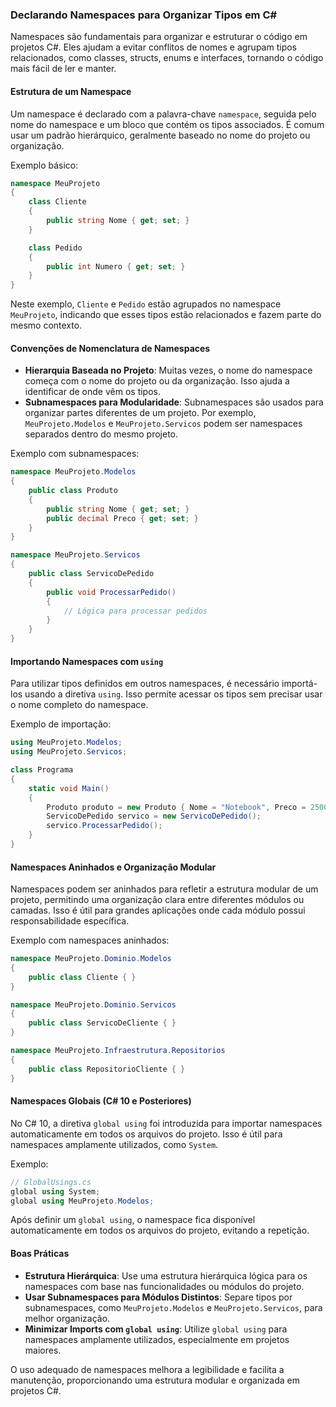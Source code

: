 ### Declarando Namespaces para Organizar Tipos em C#

Namespaces são fundamentais para organizar e estruturar o código em projetos C#. Eles ajudam a evitar conflitos de nomes e agrupam tipos relacionados, como classes, structs, enums e interfaces, tornando o código mais fácil de ler e manter.

#### Estrutura de um Namespace

Um namespace é declarado com a palavra-chave `namespace`, seguida pelo nome do namespace e um bloco que contém os tipos associados. É comum usar um padrão hierárquico, geralmente baseado no nome do projeto ou organização.

Exemplo básico:
```csharp
namespace MeuProjeto
{
    class Cliente
    {
        public string Nome { get; set; }
    }

    class Pedido
    {
        public int Numero { get; set; }
    }
}
```

Neste exemplo, `Cliente` e `Pedido` estão agrupados no namespace `MeuProjeto`, indicando que esses tipos estão relacionados e fazem parte do mesmo contexto.

#### Convenções de Nomenclatura de Namespaces

- **Hierarquia Baseada no Projeto**: Muitas vezes, o nome do namespace começa com o nome do projeto ou da organização. Isso ajuda a identificar de onde vêm os tipos.
- **Subnamespaces para Modularidade**: Subnamespaces são usados para organizar partes diferentes de um projeto. Por exemplo, `MeuProjeto.Modelos` e `MeuProjeto.Servicos` podem ser namespaces separados dentro do mesmo projeto.

Exemplo com subnamespaces:
```csharp
namespace MeuProjeto.Modelos
{
    public class Produto
    {
        public string Nome { get; set; }
        public decimal Preco { get; set; }
    }
}

namespace MeuProjeto.Servicos
{
    public class ServicoDePedido
    {
        public void ProcessarPedido()
        {
            // Lógica para processar pedidos
        }
    }
}
```

#### Importando Namespaces com `using`

Para utilizar tipos definidos em outros namespaces, é necessário importá-los usando a diretiva `using`. Isso permite acessar os tipos sem precisar usar o nome completo do namespace.

Exemplo de importação:
```csharp
using MeuProjeto.Modelos;
using MeuProjeto.Servicos;

class Programa
{
    static void Main()
    {
        Produto produto = new Produto { Nome = "Notebook", Preco = 2500m };
        ServicoDePedido servico = new ServicoDePedido();
        servico.ProcessarPedido();
    }
}
```

#### Namespaces Aninhados e Organização Modular

Namespaces podem ser aninhados para refletir a estrutura modular de um projeto, permitindo uma organização clara entre diferentes módulos ou camadas. Isso é útil para grandes aplicações onde cada módulo possui responsabilidade específica.

Exemplo com namespaces aninhados:
```csharp
namespace MeuProjeto.Dominio.Modelos
{
    public class Cliente { }
}

namespace MeuProjeto.Dominio.Servicos
{
    public class ServicoDeCliente { }
}

namespace MeuProjeto.Infraestrutura.Repositorios
{
    public class RepositorioCliente { }
}
```

#### Namespaces Globais (C# 10 e Posteriores)

No C# 10, a diretiva `global using` foi introduzida para importar namespaces automaticamente em todos os arquivos do projeto. Isso é útil para namespaces amplamente utilizados, como `System`.

Exemplo:
```csharp
// GlobalUsings.cs
global using System;
global using MeuProjeto.Modelos;
```
Após definir um `global using`, o namespace fica disponível automaticamente em todos os arquivos do projeto, evitando a repetição.

#### Boas Práticas

- **Estrutura Hierárquica**: Use uma estrutura hierárquica lógica para os namespaces com base nas funcionalidades ou módulos do projeto.
- **Usar Subnamespaces para Módulos Distintos**: Separe tipos por subnamespaces, como `MeuProjeto.Modelos` e `MeuProjeto.Servicos`, para melhor organização.
- **Minimizar Imports com `global using`**: Utilize `global using` para namespaces amplamente utilizados, especialmente em projetos maiores.

O uso adequado de namespaces melhora a legibilidade e facilita a manutenção, proporcionando uma estrutura modular e organizada em projetos C#.